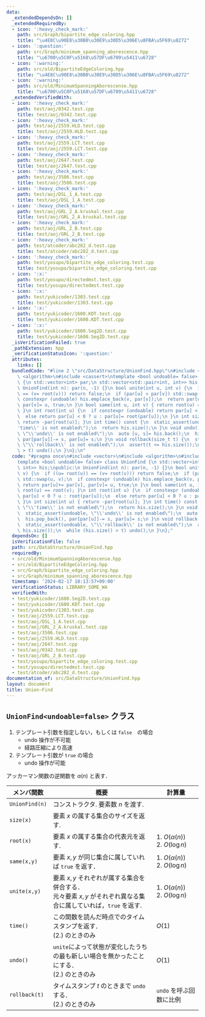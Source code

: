 ```yaml
---
data:
  _extendedDependsOn: []
  _extendedRequiredBy:
  - icon: ':heavy_check_mark:'
    path: src/Graph/bipartite_edge_coloring.hpp
    title: "\u4E8C\u90E8\u30B0\u30E9\u30D5\u306E\u8FBA\u5F69\u8272"
  - icon: ':question:'
    path: src/Graph/minimum_spanning_aborescence.hpp
    title: "\u6700\u5C0F\u5168\u57DF\u6709\u5411\u6728"
  - icon: ':warning:'
    path: src/old/BipartiteEdgeColoring.hpp
    title: "\u4E8C\u90E8\u30B0\u30E9\u30D5\u306E\u8FBA\u5F69\u8272"
  - icon: ':warning:'
    path: src/old/MinimumSpanningAborescense.hpp
    title: "\u6700\u5C0F\u5168\u57DF\u6709\u5411\u6728"
  _extendedVerifiedWith:
  - icon: ':heavy_check_mark:'
    path: test/aoj/0342.test.cpp
    title: test/aoj/0342.test.cpp
  - icon: ':heavy_check_mark:'
    path: test/aoj/2559.HLD.test.cpp
    title: test/aoj/2559.HLD.test.cpp
  - icon: ':heavy_check_mark:'
    path: test/aoj/2559.LCT.test.cpp
    title: test/aoj/2559.LCT.test.cpp
  - icon: ':heavy_check_mark:'
    path: test/aoj/2647.test.cpp
    title: test/aoj/2647.test.cpp
  - icon: ':heavy_check_mark:'
    path: test/aoj/3506.test.cpp
    title: test/aoj/3506.test.cpp
  - icon: ':heavy_check_mark:'
    path: test/aoj/DSL_1_A.test.cpp
    title: test/aoj/DSL_1_A.test.cpp
  - icon: ':heavy_check_mark:'
    path: test/aoj/GRL_2_A.kruskal.test.cpp
    title: test/aoj/GRL_2_A.kruskal.test.cpp
  - icon: ':heavy_check_mark:'
    path: test/aoj/GRL_2_B.test.cpp
    title: test/aoj/GRL_2_B.test.cpp
  - icon: ':heavy_check_mark:'
    path: test/atcoder/abc282_d.test.cpp
    title: test/atcoder/abc282_d.test.cpp
  - icon: ':heavy_check_mark:'
    path: test/yosupo/bipartite_edge_coloring.test.cpp
    title: test/yosupo/bipartite_edge_coloring.test.cpp
  - icon: ':x:'
    path: test/yosupo/directedmst.test.cpp
    title: test/yosupo/directedmst.test.cpp
  - icon: ':x:'
    path: test/yukicoder/1303.test.cpp
    title: test/yukicoder/1303.test.cpp
  - icon: ':x:'
    path: test/yukicoder/1600.KDT.test.cpp
    title: test/yukicoder/1600.KDT.test.cpp
  - icon: ':x:'
    path: test/yukicoder/1600.Seg2D.test.cpp
    title: test/yukicoder/1600.Seg2D.test.cpp
  _isVerificationFailed: true
  _pathExtension: hpp
  _verificationStatusIcon: ':question:'
  attributes:
    links: []
  bundledCode: "#line 2 \"src/DataStructure/UnionFind.hpp\"\n#include <vector>\n#include\
    \ <algorithm>\n#include <cassert>\ntemplate <bool undoable= false> class UnionFind\
    \ {\n std::vector<int> par;\n std::vector<std::pair<int, int>> his;\npublic:\n\
    \ UnionFind(int n): par(n, -1) {}\n bool unite(int u, int v) {\n  if ((u= root(u))\
    \ == (v= root(v))) return false;\n  if (par[u] > par[v]) std::swap(u, v);\n  if\
    \ constexpr (undoable) his.emplace_back(v, par[v]);\n  return par[u]+= par[v],\
    \ par[v]= u, true;\n }\n bool same(int u, int v) { return root(u) == root(v);\
    \ }\n int root(int u) {\n  if constexpr (undoable) return par[u] < 0 ? u : root(par[u]);\n\
    \  else return par[u] < 0 ? u : par[u]= root(par[u]);\n }\n int size(int u) {\
    \ return -par[root(u)]; }\n int time() const {\n  static_assert(undoable, \"\\\
    'time\\' is not enabled\");\n  return his.size();\n }\n void undo() {\n  static_assert(undoable,\
    \ \"\\'undo\\' is not enabled\");\n  auto [u, s]= his.back();\n  his.pop_back(),\
    \ par[par[u]]-= s, par[u]= s;\n }\n void rollback(size_t t) {\n  static_assert(undoable,\
    \ \"\\'rollback\\' is not enabled\");\n  assert(t <= his.size());\n  while (his.size()\
    \ > t) undo();\n }\n};\n"
  code: "#pragma once\n#include <vector>\n#include <algorithm>\n#include <cassert>\n\
    template <bool undoable= false> class UnionFind {\n std::vector<int> par;\n std::vector<std::pair<int,\
    \ int>> his;\npublic:\n UnionFind(int n): par(n, -1) {}\n bool unite(int u, int\
    \ v) {\n  if ((u= root(u)) == (v= root(v))) return false;\n  if (par[u] > par[v])\
    \ std::swap(u, v);\n  if constexpr (undoable) his.emplace_back(v, par[v]);\n \
    \ return par[u]+= par[v], par[v]= u, true;\n }\n bool same(int u, int v) { return\
    \ root(u) == root(v); }\n int root(int u) {\n  if constexpr (undoable) return\
    \ par[u] < 0 ? u : root(par[u]);\n  else return par[u] < 0 ? u : par[u]= root(par[u]);\n\
    \ }\n int size(int u) { return -par[root(u)]; }\n int time() const {\n  static_assert(undoable,\
    \ \"\\'time\\' is not enabled\");\n  return his.size();\n }\n void undo() {\n\
    \  static_assert(undoable, \"\\'undo\\' is not enabled\");\n  auto [u, s]= his.back();\n\
    \  his.pop_back(), par[par[u]]-= s, par[u]= s;\n }\n void rollback(size_t t) {\n\
    \  static_assert(undoable, \"\\'rollback\\' is not enabled\");\n  assert(t <=\
    \ his.size());\n  while (his.size() > t) undo();\n }\n};"
  dependsOn: []
  isVerificationFile: false
  path: src/DataStructure/UnionFind.hpp
  requiredBy:
  - src/old/MinimumSpanningAborescense.hpp
  - src/old/BipartiteEdgeColoring.hpp
  - src/Graph/bipartite_edge_coloring.hpp
  - src/Graph/minimum_spanning_aborescence.hpp
  timestamp: '2024-02-17 10:13:57+09:00'
  verificationStatus: LIBRARY_SOME_WA
  verifiedWith:
  - test/yukicoder/1600.Seg2D.test.cpp
  - test/yukicoder/1600.KDT.test.cpp
  - test/yukicoder/1303.test.cpp
  - test/aoj/2559.LCT.test.cpp
  - test/aoj/DSL_1_A.test.cpp
  - test/aoj/GRL_2_A.kruskal.test.cpp
  - test/aoj/3506.test.cpp
  - test/aoj/2559.HLD.test.cpp
  - test/aoj/2647.test.cpp
  - test/aoj/0342.test.cpp
  - test/aoj/GRL_2_B.test.cpp
  - test/yosupo/bipartite_edge_coloring.test.cpp
  - test/yosupo/directedmst.test.cpp
  - test/atcoder/abc282_d.test.cpp
documentation_of: src/DataStructure/UnionFind.hpp
layout: document
title: Union-Find
---
```


## `UnionFind<undoable=false>` クラス

1. テンプレート引数を指定しない，もしくは `false`　の場合
   - undo 操作が不可能
   - 経路圧縮により高速
2. テンプレート引数が `true` の場合
   - undo 操作が可能

アッカーマン関数の逆関数を $\alpha(n)$ と表す．

|メンバ関数|概要|計算量|
|---|---|---|
|`UnionFind(n)`|コンストラクタ. 要素数 $n$ を渡す.||
|`size(x)`|要素 $x$ の属する集合のサイズを返す.||
|`root(x)`|要素 $x$ の属する集合の代表元を返す.|1. $O(\alpha(n))$ <br> 2. $O(\log n)$|
|`same(x,y)`|要素 $x,y$ が同じ集合に属していれば `true` を返す．|1. $O(\alpha(n))$ <br> 2. $O(\log n)$|
|`unite(x,y)`|要素 $x,y$ それぞれが属する集合を併合する．<br> 元々要素 $x,y$ がそれぞれ異なる集合に属していれば，`true` を返す. |1. $O(\alpha(n))$ <br> 2. $O(\log n)$|
|`time()`|この関数を読んだ時点でのタイムスタンプを返す．<br> (2.) のときのみ|$O(1)$|
|`undo()`|`unite`によって状態が変化したうちの最も新しい場合を無かったことにする．<br> (2.) のときのみ|$O(1)$|
|`rollback(t)`| タイムスタンプ $t$ のときまで `undo` する． <br> (2.) のときのみ|`undo` を呼ぶ回数に比例|